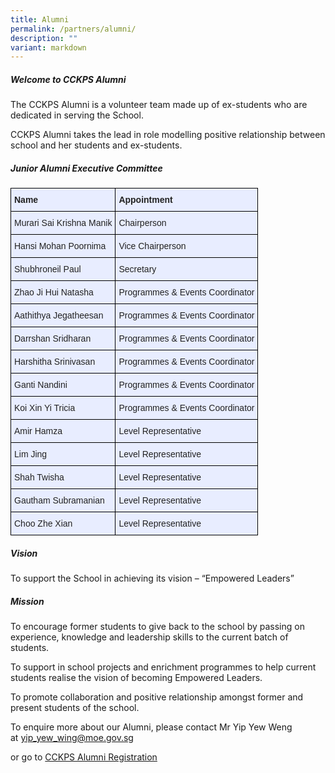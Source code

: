 ```yaml
---
title: Alumni
permalink: /partners/alumni/
description: ""
variant: markdown
---
```

##### **Welcome to CCKPS Alumni**
The CCKPS Alumni is a volunteer team made up of ex-students who are dedicated in serving the School.

CCKPS Alumni takes the lead in role modelling positive relationship between school and her students and ex-students.

  

##### **Junior Alumni Executive Committee**

<style type="text/css">
.tg  {border-collapse:collapse;border-spacing:0;margin:0px auto;}
.tg td{border-color:black;border-style:solid;border-width:1px;font-family:Arial, sans-serif;font-size:14px;
  overflow:hidden;padding:10px 5px;word-break:normal;}
.tg th{border-color:black;border-style:solid;border-width:1px;font-family:Arial, sans-serif;font-size:14px;
  font-weight:normal;overflow:hidden;padding:10px 5px;word-break:normal;}
.tg .tg-xwen{background-color:#E8EDFF;color:#222;font-weight:bold;text-align:left;vertical-align:middle}
.tg .tg-lr6o{background-color:#E8EDFF;color:#222;text-align:left;vertical-align:middle}
</style>
<table class="tg">
<tbody>
  <tr>
    <td class="tg-xwen"><span style="color:#222">Name</span></td>
    <td class="tg-xwen"><span style="color:#222">Appointment</span></td>
  </tr>
  <tr>
    <td class="tg-lr6o"><span style="color:#222">Murari Sai Krishna Manik</span></td>
    <td class="tg-lr6o"><span style="color:#222">Chairperson</span></td>
  </tr>
  <tr>
    <td class="tg-lr6o"><span style="color:#222">Hansi Mohan Poornima</span></td>
    <td class="tg-lr6o"><span style="color:#222">Vice Chairperson</span></td>
  </tr>
  <tr>
    <td class="tg-lr6o"><span style="color:#222">Shubhroneil Paul</span></td>
    <td class="tg-lr6o"><span style="color:#222"> Secretary</span></td>
  </tr>
  <tr>
    <td class="tg-lr6o"><span style="color:#222">Zhao Ji Hui Natasha</span></td>
    <td class="tg-lr6o"><span style="color:#222"> Programmes &amp; Events Coordinator</span></td>
  </tr>
  <tr>
    <td class="tg-lr6o"><span style="color:#222">Aathithya Jegatheesan</span></td>
    <td class="tg-lr6o"><span style="color:#222"> Programmes &amp; Events Coordinator</span></td>
  </tr>
  <tr>
    <td class="tg-lr6o"><span style="color:#222">Darrshan Sridharan</span></td>
    <td class="tg-lr6o"><span style="color:#222"> Programmes &amp; Events Coordinator</span></td>
  </tr>
  <tr>
    <td class="tg-lr6o"><span style="color:#222">Harshitha Srinivasan</span></td>
    <td class="tg-lr6o"><span style="color:#222"> Programmes &amp; Events Coordinator</span></td>
  </tr>
  <tr>
    <td class="tg-lr6o"><span style="color:#222">Ganti Nandini</span></td>
    <td class="tg-lr6o"><span style="color:#222"> Programmes &amp; Events Coordinator</span></td>
  </tr>
  <tr>
    <td class="tg-lr6o"><span style="color:#222">Koi Xin Yi Tricia</span></td>
    <td class="tg-lr6o"><span style="color:#222"> Programmes &amp; Events Coordinator</span></td>
  </tr>
  <tr>
    <td class="tg-lr6o"><span style="color:#222">Amir Hamza</span></td>
    <td class="tg-lr6o"><span style="color:#222"> Level Representative</span></td>
  </tr>
  <tr>
    <td class="tg-lr6o"><span style="color:#222">Lim Jing</span></td>
    <td class="tg-lr6o"><span style="color:#222"> Level Representative</span></td>
  </tr>
  <tr>
    <td class="tg-lr6o"><span style="color:#222">Shah Twisha </span></td>
    <td class="tg-lr6o"><span style="color:#222"> Level Representative</span></td>
  </tr>
  <tr>
    <td class="tg-lr6o"><span style="color:#222">Gautham Subramanian</span></td>
    <td class="tg-lr6o"><span style="color:#222"> Level Representative</span></td>
  </tr>
  <tr>
    <td class="tg-lr6o"><span style="color:#222">Choo Zhe Xian</span></td>
    <td class="tg-lr6o"><span style="color:#222"> Level Representative</span></td>
  </tr>
</tbody>
</table>

##### Vision

To support the School in achieving its vision – “Empowered Leaders”

  ##### Mission

  

To encourage former students to give back to the school by passing on experience, knowledge and leadership skills to the current batch of students.
  

To support in school projects and enrichment programmes to help current students realise the vision of becoming Empowered Leaders.


To promote collaboration and positive relationship amongst former and present students of the school.&nbsp;
  

To enquire more about our Alumni, please contact Mr Yip Yew Weng at&nbsp;[yip\_yew\_wing@moe.gov.sg](mailto:yip_yew_wing@moe.gov.sg)

or go to&nbsp;[CCKPS Alumni Registration](https://go.gov.sg/cckpsalumniregistration)